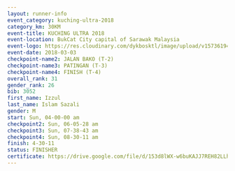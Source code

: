 ```yaml
--- 
layout: runner-info 
event_category: kuching-ultra-2018 
category_km: 30KM 
event-title: KUCHING ULTRA 2018 
event-location: BukCat City capital of Sarawak Malaysia 
event-logo: https://res.cloudinary.com/dykbosktl/image/upload/v1573619473/Logo/kuching-ultra-2018-logo_tlpvm5.png 
event-date: 2018-03-03 
checkpoint-name2: JALAN BAKO (T-2) 
checkpoint-name3: PATINGAN (T-3) 
checkpoint-name4: FINISH (T-4) 
overall_rank: 31
gender_rank: 26
bib: 3052
first_name: Izzul
last_name: Islam Sazali
gender: M
start: Sun, 04-00-00 am
checkpoint2: Sun, 06-05-28 am
checkpoint3: Sun, 07-38-43 am
checkpoint4: Sun, 08-30-11 am
finish: 4-30-11
status: FINISHER
certificate: https://drive.google.com/file/d/153d8lWX-w6buKAJJ7REH82LLhFM-61u/view?usp=sharing
--- 
```


